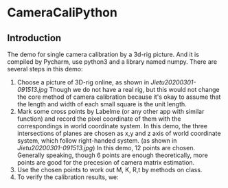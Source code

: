# CameraCaliPython
## Introduction
The demo for single camera calibration by a 3d-rig picture.
And it is compiled by Pycharm, use python3 and a library named numpy.
There are several steps in this demo:
1. Choose a picture of 3D-rig online, as shown in *Jietu20200301-091513.jpg*
Though we do not have a real rig, but this would not change the core method of camera calibration because 
it's okay to assume that the length and width of each small square is the unit length.
2. Mark some cross points by Labelme (or any other app with similar function) and record the pixel coordinate of them with the correspondings
in world coordinate system. In this demo, the three intersections of planes are chosen as x,y and z axis of world coordinate system, which 
follow right-handed system.  (as shown in *Jietu20200301-091513.jpg*)
In this demo, 12 points are chosen. Generally speaking, though 6 points are enough theoretically, more points are good for the precesion of camera matrix estimation. 
3. Use the chosen points to work out M, K, R,t by methods on class.
4. To verify the calibration results, we:
